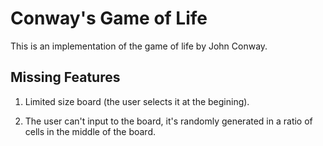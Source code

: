 # Conway's Game of Life

This is an implementation of the game of life by John Conway.

## Missing Features

1. Limited size board (the user selects it at the begining).

2. The user can't input to the board, it's randomly generated in a ratio of cells in the middle of the board.
